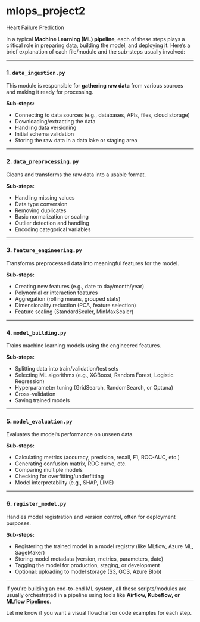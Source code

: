 # mlops_project2
Heart Failure Prediction



In a typical **Machine Learning (ML) pipeline**, each of these steps plays a critical role in preparing data, building the model, and deploying it. Here’s a brief explanation of each file/module and the sub-steps usually involved:

---

### 1. **`data_ingestion.py`**

This module is responsible for **gathering raw data** from various sources and making it ready for processing.

**Sub-steps:**

* Connecting to data sources (e.g., databases, APIs, files, cloud storage)
* Downloading/extracting the data
* Handling data versioning
* Initial schema validation
* Storing the raw data in a data lake or staging area

---

### 2. **`data_preprocessing.py`**

Cleans and transforms the raw data into a usable format.

**Sub-steps:**

* Handling missing values
* Data type conversion
* Removing duplicates
* Basic normalization or scaling
* Outlier detection and handling
* Encoding categorical variables

---

### 3. **`feature_engineering.py`**

Transforms preprocessed data into meaningful features for the model.

**Sub-steps:**

* Creating new features (e.g., date to day/month/year)
* Polynomial or interaction features
* Aggregation (rolling means, grouped stats)
* Dimensionality reduction (PCA, feature selection)
* Feature scaling (StandardScaler, MinMaxScaler)

---

### 4. **`model_building.py`**

Trains machine learning models using the engineered features.

**Sub-steps:**

* Splitting data into train/validation/test sets
* Selecting ML algorithms (e.g., XGBoost, Random Forest, Logistic Regression)
* Hyperparameter tuning (GridSearch, RandomSearch, or Optuna)
* Cross-validation
* Saving trained models

---

### 5. **`model_evaluation.py`**

Evaluates the model’s performance on unseen data.

**Sub-steps:**

* Calculating metrics (accuracy, precision, recall, F1, ROC-AUC, etc.)
* Generating confusion matrix, ROC curve, etc.
* Comparing multiple models
* Checking for overfitting/underfitting
* Model interpretability (e.g., SHAP, LIME)

---

### 6. **`register_model.py`**

Handles model registration and version control, often for deployment purposes.

**Sub-steps:**

* Registering the trained model in a model registry (like MLflow, Azure ML, SageMaker)
* Storing model metadata (version, metrics, parameters, date)
* Tagging the model for production, staging, or development
* Optional: uploading to model storage (S3, GCS, Azure Blob)

---

If you're building an end-to-end ML system, all these scripts/modules are usually orchestrated in a pipeline using tools like **Airflow, Kubeflow, or MLflow Pipelines**.

Let me know if you want a visual flowchart or code examples for each step.
